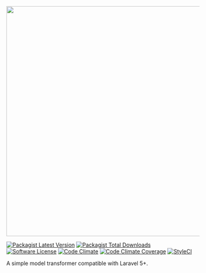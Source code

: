 <p align="center"><img src="https://www.dropbox.com/s/qt0uvvotr6illx0/laravel-model-transformer.png?raw=1" width="600"></p>

[![Packagist Latest Version][ico-version]][link-packagist]
[![Packagist Total Downloads][ico-downloads]][link-downloads]
[![Software License][ico-license]](LICENSE.md)
[![Code Climate][ico-codeclimate]][link-codeclimate]
[![Code Climate Coverage][ico-coverage]][link-codeclimate]
[![StyleCI][ico-styleci]][link-styleci]

A simple model transformer compatible with Laravel 5+.

[ico-version]: https://img.shields.io/packagist/v/itsdamien/laravel-model-transformer.svg
[ico-downloads]: https://img.shields.io/packagist/dt/itsdamien/laravel-model-transformer.svg
[ico-license]: https://img.shields.io/packagist/l/itsdamien/laravel-model-transformer.svg
[ico-codeclimate]: https://codeclimate.com/repos/58b754070eb092025f0000c7/badges/0e315aaed1faf51787ed/gpa.svg
[ico-coverage]: https://codeclimate.com/repos/58b754070eb092025f0000c7/badges/0e315aaed1faf51787ed/coverage.svg
[ico-styleci]: https://styleci.io/repos/83455319/shield?branch=master&style=flat

[link-packagist]: https://packagist.org/packages/itsdamien/laravel-model-transformer
[link-downloads]: https://packagist.org/packages/itsdamien/laravel-model-transformer
[link-codeclimate]: https://codeclimate.com/repos/58b754070eb092025f0000c7/feed
[link-styleci]: https://styleci.io/repos/83455319
